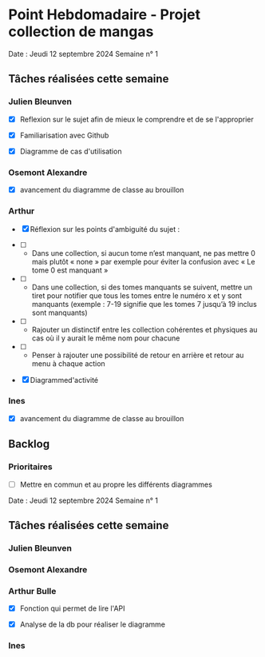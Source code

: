 # Point Hebdomadaire - Projet collection de mangas

Date : Jeudi 12 septembre 2024
Semaine n° 1

## Tâches réalisées cette semaine

### Julien Bleunven
- [x] Reflexion sur le sujet afin de mieux le comprendre et de se l'approprier
- [x] Familiarisation avec Github
- [x] Diagramme de cas d'utilisation


### Osemont Alexandre
- [x] avancement du diagramme de classe au brouillon

### Arthur
- [x] Réflexion sur les points d'ambiguité du sujet :
- [ ] - Dans une collection, si aucun tome n’est manquant, ne pas mettre 0 mais plutôt « none » par exemple pour éviter la confusion avec « Le tome 0 est manquant »
- [ ] - Dans une collection, si des tomes manquants se suivent, mettre un tiret pour notifier que tous les tomes entre le numéro x et y sont manquants (exemple : 7-19 signifie que les tomes 7 jusqu’à 19 inclus sont manquants)
- [ ] - Rajouter un distinctif entre les collection cohérentes et physiques au cas où il y aurait le même nom pour chacune
- [ ] - Penser à rajouter une possibilité de retour en arrière et retour au menu à chaque action

- [x] Diagrammed'activité


### Ines
- [x] avancement du diagramme de classe au brouillon

## Backlog

### Prioritaires
- [ ] Mettre en commun et au propre les différents diagrammes


Date : Jeudi 12 septembre 2024
Semaine n° 1

## Tâches réalisées cette semaine

### Julien Bleunven


### Osemont Alexandre


### Arthur Bulle

- [x] Fonction qui permet de lire l'API
- [x] Analyse de la db pour réaliser le diagramme


### Ines


